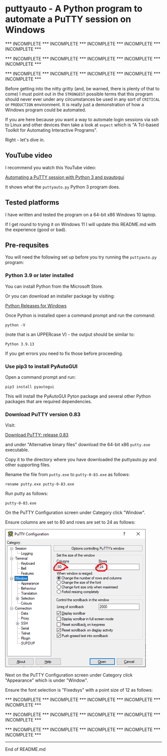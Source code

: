 # puttyauto - A Python program to automate a PuTTY session on Windows

*** INCOMPLETE *** INCOMPLETE *** INCOMPLETE *** INCOMPLETE *** INCOMPLETE ***

*** INCOMPLETE *** INCOMPLETE *** INCOMPLETE *** INCOMPLETE *** INCOMPLETE ***

*** INCOMPLETE *** INCOMPLETE *** INCOMPLETE *** INCOMPLETE *** INCOMPLETE ***

Before getting into the nitty gritty (and, be warned, there is plenty of that to come) I must point out in the
`STRONGEST` possible terms that this program should never ever under any circumstances be used in any
sort of `CRITICAL` or `PRODUCTION` environment. It is really just a demonstration of how a Windows
program could be automated.

If you are here because you want a way to automate login sessions via ssh to Linux and other devices then
take a look at `expect` which is "A Tcl-based Toolkit for Automating Interactive Programs".

Right - let's dive in.

## YouTube video

I recommend you watch this YouTube video:

[Automating a PuTTY session with Python 3 and pyautogui](https://www.youtube.com/watch?v=OhQe1kwESLE)

It shows what the `puttyauto.py` Python 3 program does.

## Tested platforms

I have written and tested the program on a 64-bit x86 Windows 10 laptop.

If I get round to trying it on Windows 11 I will update this README.md with the experience (good or bad).

## Pre-requsites

You will need the following set up before you try running the `puttyauto.py` program:
    
### Python 3.9 or later installed

You can install Python from the Microsoft Store.

Or you can download an installer package by visiting:
    
[Python Releases for Windows](https://www.python.org/downloads/windows/)

Once Python is installed open a command prompt and run the command:

```
python -V
```

(note that is an UPPERcase V) - the output should be similar to:
    
```
Python 3.9.13
```

If you get errors you need to fix those before proceeding.

### Use pip3 to install PyAutoGUI

Open a command prompt and run:
    
```
pip3 install pyautogui
```

This will install the PyAutoGUI Pyton package and several other Python packages that are required dependencies.

### Download PuTTY version 0.83

Visit:
    
[Download PuTTY: release 0.83](https://www.chiark.greenend.org.uk/~sgtatham/putty/releases/0.83.html)

and under "Alternative binary files" download the 64-bit x86 `putty.exe` executable.

Copy it to the directory where you have downloaded the puttyauto.py and other supporting files.

Rename the file from `putty.exe` to `putty-0-83.exe` as follows:
    
```
rename putty.exe putty-0-83.exe
```

Run putty as follows:
    
```
putty-0-83.exe
```

On the PuTTY Configuration screen under Category click "Window".

Ensure columns are set to 80 and rows are set to 24 as follows:
    
![Columns set to 80 and rows set to 24](README-puttyconfig-window.png "Window PuTTY Configuration")

Next on the PuTTY Configuration screen under Category click "Appearance" which is under "Window".

Ensure the font selection is "Fixedsys" with a point size of 12 as follows:
    








*** INCOMPLETE *** INCOMPLETE *** INCOMPLETE *** INCOMPLETE *** INCOMPLETE ***

*** INCOMPLETE *** INCOMPLETE *** INCOMPLETE *** INCOMPLETE *** INCOMPLETE ***

*** INCOMPLETE *** INCOMPLETE *** INCOMPLETE *** INCOMPLETE *** INCOMPLETE ***

----------------
End of README.md